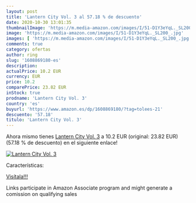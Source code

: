 ```yaml
---
layout: post
title: 'Lantern City Vol. 3 al 57.18 % de descuento'
date: 2020-10-30 13:01:35
thumbnailImage: 'https://m.media-amazon.com/images/I/51-D1Y3eYqL._SL200_.jpg'
image: 'https://m.media-amazon.com/images/I/51-D1Y3eYqL._SL200_.jpg'
images: [ 'https://m.media-amazon.com/images/I/51-D1Y3eYqL._SL200_.jpg' ]
comments: true
category: ofertas
author: ring
slug: '1608869180-es'
description:
actualPrice: 10.2 EUR
currency: EUR
price: 10.2
comparePrice: 23.82 EUR
inStock: true
prodname: 'Lantern City Vol. 3'
country: 'es'
buyurl: 'https://www.amazon.es/dp/1608869180/?tag=tolees-21'
descuento: '57.18'
titulo: 'Lantern City Vol. 3'
---
```


Ahora mismo tienes [Lantern City Vol. 3](https://www.amazon.es/dp/1608869180/?tag=tolees-21) a 10.2 EUR (original: 23.82 EUR) (57.18 %  de descuento) en el siguiente enlace!

[![Lantern City Vol. 3](https://m.media-amazon.com/images/I/51-D1Y3eYqL._SL200_.jpg)](https://www.amazon.es/dp/1608869180/?tag=tolees-21)

Características:


[Visítala!!!](https://www.amazon.es/dp/1608869180/?tag=tolees-21)

Links participate in Amazon Associate program and might generate a comission on qualifying sales
